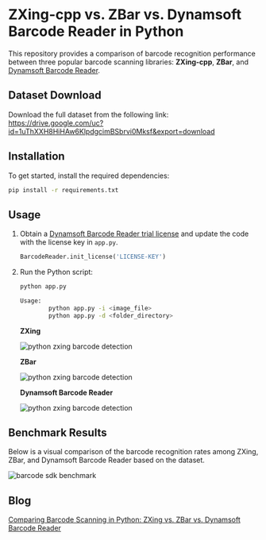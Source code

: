 # ZXing-cpp vs. ZBar vs. Dynamsoft Barcode Reader in Python
This repository provides a comparison of barcode recognition performance between three popular barcode scanning libraries: **ZXing-cpp**, **ZBar**, and [Dynamsoft Barcode Reader](https://pypi.org/project/dbr/).

## Dataset Download
Download the full dataset from the following link: https://drive.google.com/uc?id=1uThXXH8HiHAw6KlpdgcimBSbrvi0Mksf&export=download

## Installation

To get started, install the required dependencies:

```bash
pip install -r requirements.txt
```


## Usage
1. Obtain a [Dynamsoft Barcode Reader trial license](https://www.dynamsoft.com/customer/license/trialLicense/?product=dcv&package=cross-platform) and update the code with the license key in `app.py`.
    
    ```python
    BarcodeReader.init_license('LICENSE-KEY')
    ```

2. Run the Python script:

    ```bash
    python app.py
    
    Usage:
            python app.py -i <image_file>
            python app.py -d <folder_directory>
    ```
    
    **ZXing**
    
    ![python zxing barcode detection](https://www.dynamsoft.com/codepool/img/2024/08/python-zxing-barcode-detection.png)

    **ZBar**

    ![python zxing barcode detection](https://www.dynamsoft.com/codepool/img/2024/08/python-zbar-barcode-detection.png)

    **Dynamsoft Barcode Reader**
    
    ![python zxing barcode detection](https://www.dynamsoft.com/codepool/img/2024/08/python-dbr-barcode-detection.png)
    
## Benchmark Results
Below is a visual comparison of the barcode recognition rates among ZXing, ZBar, and Dynamsoft Barcode Reader based on the dataset.

![barcode sdk benchmark](https://www.dynamsoft.com/codepool/img/2024/08/python-barcode-sdk-benchmark.png)

## Blog
[Comparing Barcode Scanning in Python: ZXing vs. ZBar vs. Dynamsoft Barcode Reader](https://www.dynamsoft.com/codepool/python-zxing-zbar-barcode.html)
